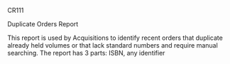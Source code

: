 CR111

Duplicate Orders Report

This report is used by Acquisitions to identify recent orders that duplicate already held volumes or that lack standard numbers and require manual searching. The report has 3 parts: ISBN, any identifier

